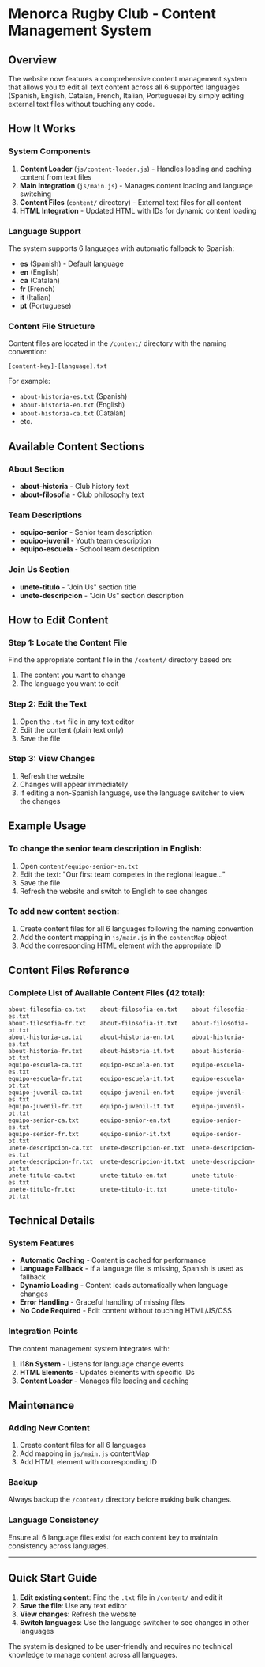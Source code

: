# Menorca Rugby Club - Content Management System

## Overview
The website now features a comprehensive content management system that allows you to edit all text content across all 6 supported languages (Spanish, English, Catalan, French, Italian, Portuguese) by simply editing external text files without touching any code.

## How It Works

### System Components
1. **Content Loader** (`js/content-loader.js`) - Handles loading and caching content from text files
2. **Main Integration** (`js/main.js`) - Manages content loading and language switching
3. **Content Files** (`content/` directory) - External text files for all content
4. **HTML Integration** - Updated HTML with IDs for dynamic content loading

### Language Support
The system supports 6 languages with automatic fallback to Spanish:
- **es** (Spanish) - Default language
- **en** (English)
- **ca** (Catalan)
- **fr** (French)
- **it** (Italian)
- **pt** (Portuguese)

### Content File Structure
Content files are located in the `/content/` directory with the naming convention:
```
[content-key]-[language].txt
```

For example:
- `about-historia-es.txt` (Spanish)
- `about-historia-en.txt` (English)
- `about-historia-ca.txt` (Catalan)
- etc.

## Available Content Sections

### About Section
- **about-historia** - Club history text
- **about-filosofia** - Club philosophy text

### Team Descriptions
- **equipo-senior** - Senior team description
- **equipo-juvenil** - Youth team description
- **equipo-escuela** - School team description

### Join Us Section
- **unete-titulo** - "Join Us" section title
- **unete-descripcion** - "Join Us" section description

## How to Edit Content

### Step 1: Locate the Content File
Find the appropriate content file in the `/content/` directory based on:
1. The content you want to change
2. The language you want to edit

### Step 2: Edit the Text
1. Open the `.txt` file in any text editor
2. Edit the content (plain text only)
3. Save the file

### Step 3: View Changes
1. Refresh the website
2. Changes will appear immediately
3. If editing a non-Spanish language, use the language switcher to view the changes

## Example Usage

### To change the senior team description in English:
1. Open `content/equipo-senior-en.txt`
2. Edit the text: "Our first team competes in the regional league..."
3. Save the file
4. Refresh the website and switch to English to see changes

### To add new content section:
1. Create content files for all 6 languages following the naming convention
2. Add the content mapping in `js/main.js` in the `contentMap` object
3. Add the corresponding HTML element with the appropriate ID

## Content Files Reference

### Complete List of Available Content Files (42 total):
```
about-filosofia-ca.txt    about-filosofia-en.txt    about-filosofia-es.txt
about-filosofia-fr.txt    about-filosofia-it.txt    about-filosofia-pt.txt
about-historia-ca.txt     about-historia-en.txt     about-historia-es.txt
about-historia-fr.txt     about-historia-it.txt     about-historia-pt.txt
equipo-escuela-ca.txt     equipo-escuela-en.txt     equipo-escuela-es.txt
equipo-escuela-fr.txt     equipo-escuela-it.txt     equipo-escuela-pt.txt
equipo-juvenil-ca.txt     equipo-juvenil-en.txt     equipo-juvenil-es.txt
equipo-juvenil-fr.txt     equipo-juvenil-it.txt     equipo-juvenil-pt.txt
equipo-senior-ca.txt      equipo-senior-en.txt      equipo-senior-es.txt
equipo-senior-fr.txt      equipo-senior-it.txt      equipo-senior-pt.txt
unete-descripcion-ca.txt  unete-descripcion-en.txt  unete-descripcion-es.txt
unete-descripcion-fr.txt  unete-descripcion-it.txt  unete-descripcion-pt.txt
unete-titulo-ca.txt       unete-titulo-en.txt       unete-titulo-es.txt
unete-titulo-fr.txt       unete-titulo-it.txt       unete-titulo-pt.txt
```

## Technical Details

### System Features
- **Automatic Caching** - Content is cached for performance
- **Language Fallback** - If a language file is missing, Spanish is used as fallback
- **Dynamic Loading** - Content loads automatically when language changes
- **Error Handling** - Graceful handling of missing files
- **No Code Required** - Edit content without touching HTML/JS/CSS

### Integration Points
The content management system integrates with:
1. **i18n System** - Listens for language change events
2. **HTML Elements** - Updates elements with specific IDs
3. **Content Loader** - Manages file loading and caching

## Maintenance

### Adding New Content
1. Create content files for all 6 languages
2. Add mapping in `js/main.js` contentMap
3. Add HTML element with corresponding ID

### Backup
Always backup the `/content/` directory before making bulk changes.

### Language Consistency
Ensure all 6 language files exist for each content key to maintain consistency across languages.

---

## Quick Start Guide

1. **Edit existing content**: Find the `.txt` file in `/content/` and edit it
2. **Save the file**: Use any text editor
3. **View changes**: Refresh the website
4. **Switch languages**: Use the language switcher to see changes in other languages

The system is designed to be user-friendly and requires no technical knowledge to manage content across all languages.